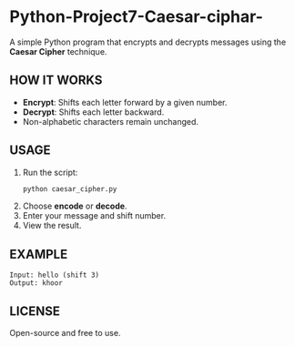 # Python-Project7-Caesar-ciphar-


A simple Python program that encrypts and decrypts messages using the **Caesar Cipher** technique.

## HOW IT WORKS
- **Encrypt**: Shifts each letter forward by a given number.
- **Decrypt**: Shifts each letter backward.
- Non-alphabetic characters remain unchanged.

## USAGE
1. Run the script:
   ```sh
   python caesar_cipher.py
   ```
2. Choose **encode** or **decode**.
3. Enter your message and shift number.
4. View the result.

## EXAMPLE
```
Input: hello (shift 3)
Output: khoor
```

## LICENSE
Open-source and free to use.


